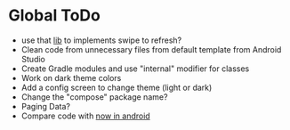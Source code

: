 # Global ToDo
* use that [lib](https://google.github.io/accompanist/swiperefresh/) to implements swipe to refresh? 
* Clean code from unnecessary files from default template from Android Studio
* Create Gradle modules and use "internal" modifier for classes
* Work on dark theme colors
* Add a config screen to change theme (light or dark)
* Change the "compose" package name?
* Paging Data? 
* Compare code with [now in android](https://github.com/android/nowinandroid)
 